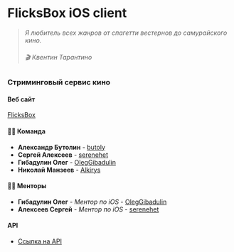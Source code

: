 # FlicksBox iOS client 
> *Я любитель всех жанров от спагетти вестернов до самурайского кино.* 
>###### 🎬 Квентин Тарантино

### Стриминговый сервис кино

#### Веб сайт
[FlicksBox](http://www.flicksbox.ru/)

#### 👨‍💻 Команда
* **Александр Бутолин** - [butoly](https://github.com/butoly)
* **Сергей Алексеев** - [serenehet](https://github.com/serenehet)
* **Гибадулин Олег** - [OlegGibadulin](https://github.com/OlegGibadulin)
* **Николай Манзеев** - [Alkirys](https://github.com/Alkirys)

#### 🧑‍🏫  Менторы
* **Гибадулин Олег** - *Ментор по iOS* - [OlegGibadulin](https://github.com/OlegGibadulin)
* **Алексеев Сергей** - *Ментор по iOS* - [serenehet](https://github.com/serenehet)

#### API
* [Ссылка на API](https://app.swaggerhub.com/apis/Slash4/flicks-box/1.0.0)
